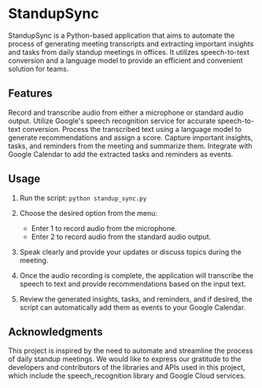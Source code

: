 # StandupSync

StandupSync is a Python-based application that aims to automate the process of generating meeting transcripts and extracting important insights and tasks from daily standup meetings in offices. It utilizes speech-to-text conversion and a language model to provide an efficient and convenient solution for teams.

## Features
Record and transcribe audio from either a microphone or standard audio output.
Utilize Google's speech recognition service for accurate speech-to-text conversion.
Process the transcribed text using a language model to generate recommendations and assign a score.
Capture important insights, tasks, and reminders from the meeting and summarize them.
Integrate with Google Calendar to add the extracted tasks and reminders as events.

## Usage
1. Run the script:
`python standup_sync.py`

2. Choose the desired option from the menu:
    - Enter 1 to record audio from the microphone.
    - Enter 2 to record audio from the standard audio output.

3. Speak clearly and provide your updates or discuss topics during the meeting.

4. Once the audio recording is complete, the application will transcribe the speech to text and provide recommendations based on the input text.

5. Review the generated insights, tasks, and reminders, and if desired, the script can automatically add them as events to your Google Calendar.

## Acknowledgments
This project is inspired by the need to automate and streamline the process of daily standup meetings. We would like to express our gratitude to the developers and contributors of the libraries and APIs used in this project, which include the speech_recognition library and Google Cloud services.